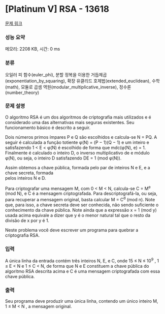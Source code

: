 # [Platinum V] RSA - 13618 

[문제 링크](https://www.acmicpc.net/problem/13618) 

### 성능 요약

메모리: 2208 KB, 시간: 0 ms

### 분류

오일러 피 함수(euler_phi), 분할 정복을 이용한 거듭제곱(exponentiation_by_squaring), 확장 유클리드 호제법(extended_euclidean), 수학(math), 모듈로 곱셈 역원(modular_multiplicative_inverse), 정수론(number_theory)

### 문제 설명

<p>O algoritmo RSA é um dos algoritmos de criptografia mais utilizados e é considerado uma das alternativas mais seguras existentes. Seu funcionamento básico é descrito a seguir.</p>

<p>Dois números primos ímpares P e Q são escolhidos e calcula-se N = PQ. A seguir é calculada a função totiente φ(N) = (P − 1)(Q − 1) e um inteiro e satisfazendo 1 < E < φ(N) é escolhido de forma que mdc(φ(N), e) = 1. Finalmente é calculado o inteiro D, o inverso multiplicativo de e módulo φ(N), ou seja, o inteiro D satisfazendo DE = 1 (mod φ(N)).</p>

<p>Assim obtemos a chave pública, formada pelo par de inteiros N e E, e a chave secreta, formada<br>
pelos inteiros N e D.</p>

<p>Para criptografar uma mensagem M, com 0 < M < N, calcula-se C = M<sup>e</sup> (mod N), e C é a mensagem criptografada. Para descriptografá-la, ou seja, para recuperar a mensagem original, basta calcular M = C<sup>d</sup> (mod n). Note que, para isso, a chave secreta deve ser conhecida, não sendo suficiente o conhecimento da chave pública. Note ainda que a expressão x = 1 (mod y) usada acima equivale a dizer que y é o menor natural tal que o resto da divisão de x por y é 1.</p>

<p>Neste problema você deve escrever um programa para quebrar a criptografia RSA.</p>

### 입력 

 <p>A única linha da entrada contém três inteiros N, E, e C, onde 15 ≤ N ≤ 10<sup>9</sup> , 1 ≤ E < N e 1 ≤ C < N, de forma que N e E constituem a chave pública do algoritmo RSA descrita acima e C é uma mensagem criptografada com essa chave pública.</p>

### 출력 

 <p>Seu programa deve produzir uma única linha, contendo um único inteiro M, 1 ≤ M < N , a mensagem original.</p>

